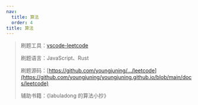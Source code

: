 ```yaml
---
nav:
  title: 算法
  order: 4
title: 算法
---
```


> 刷题工具：[vscode-leetcode](https://marketplace.visualstudio.com/items?itemName=LeetCode.vscode-leetcode)
>
> 刷题语言：JavaScript、Rust
>
> 刷题源码：[https://github.com/youngjuning/.../leetcode](https://github.com/youngjuning/youngjuning.github.io/blob/main/docs/leetcode)
>
> 辅助书籍：《labuladong 的算法小抄》
